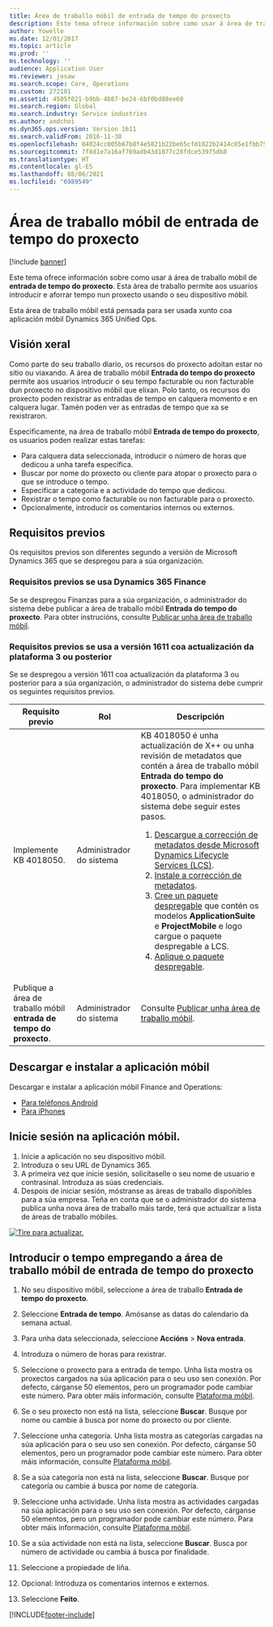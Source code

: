 ```yaml
---
title: Área de traballo móbil de entrada de tempo do proxecto
description: Este tema ofrece información sobre como usar á área de traballo móbil de entrada de tempo do proxecto. Esta área de traballo permite aos usuarios introducir e aforrar tempo nun proxecto usando o seu dispositivo móbil.
author: Yowelle
ms.date: 12/01/2017
ms.topic: article
ms.prod: ''
ms.technology: ''
audience: Application User
ms.reviewer: josaw
ms.search.scope: Core, Operations
ms.custom: 272101
ms.assetid: 4505f021-b9bb-4b87-be24-6bf0bd88ee60
ms.search.region: Global
ms.search.industry: Service industries
ms.author: andchoi
ms.dyn365.ops.version: Version 1611
ms.search.validFrom: 2016-11-30
ms.openlocfilehash: 04024cc005b67b8f4e5821b22be65cfd1822b2414c85e1fbb75c3b2ac4339dc4
ms.sourcegitcommit: 7f8d1e7a16af769adb43d1877c28fdce53975db8
ms.translationtype: HT
ms.contentlocale: gl-ES
ms.lasthandoff: 08/06/2021
ms.locfileid: "6989549"
---
```

# <a name="project-time-entry-mobile-workspace"></a>Área de traballo móbil de entrada de tempo do proxecto

[!include [banner](../includes/banner.md)]

Este tema ofrece información sobre como usar á área de traballo móbil de **entrada de tempo do proxecto**. Esta área de traballo permite aos usuarios introducir e aforrar tempo nun proxecto usando o seu dispositivo móbil.

Esta área de traballo móbil está pensada para ser usada xunto coa aplicación móbil Dynamics 365 Unified Ops. 

## <a name="overview"></a>Visión xeral
Como parte do seu traballo diario, os recursos do proxecto adoitan estar no sitio ou viaxando. A área de traballo móbil **Entrada do tempo do proxecto** permite aos usuarios introducir o seu tempo facturable ou non facturable dun proxecto no dispositivo móbil que elixan. Polo tanto, os recursos do proxecto poden rexistrar as entradas de tempo en calquera momento e en calquera lugar. Tamén poden ver as entradas de tempo que xa se rexistraron. 

Especificamente, na área de traballo móbil **Entrada de tempo do proxecto**, os usuarios poden realizar estas tarefas:

-   Para calquera data seleccionada, introducir o número de horas que dedicou a unha tarefa específica.
-   Buscar por nome do proxecto ou cliente para atopar o proxecto para o que se introduce o tempo.
-   Especificar a categoría e a actividade do tempo que dedicou.
-   Rexistrar o tempo como facturable ou non facturable para o proxecto.
-   Opcionalmente, introducir os comentarios internos ou externos.

## <a name="prerequisites"></a>Requisitos previos
Os requisitos previos son diferentes segundo a versión de Microsoft Dynamics 365 que se despregou para a súa organización.

### <a name="prerequisites-if-you-use-dynamics-365-finance"></a>Requisitos previos se usa Dynamics 365 Finance
Se se despregou Finanzas para a súa organización, o administrador do sistema debe publicar a área de traballo móbil **Entrada do tempo do proxecto**. Para obter instrucións, consulte [Publicar unha área de traballo móbil](/dynamics365/fin-ops-core/dev-itpro/mobile-apps/publish-mobile-workspace).

### <a name="prerequisites-if-you-use-version-1611-with-platform-update-3-or-later"></a>Requisitos previos se usa a versión 1611 coa actualización da plataforma 3 ou posterior
Se se despregou a versión 1611 coa actualización da plataforma 3 ou posterior para a súa organización, o administrador do sistema debe cumprir os seguintes requisitos previos. 

<table>
<thead>
<tr class="header">
<th>Requisito previo</th>
<th>Rol</th>
<th>Descripción</th>
</tr>
</thead>
<tbody>
<tr class="odd">

<td>Implemente KB 4018050.</td>
<td>Administrador do sistema</td>
<td>KB 4018050 é unha actualización de X++ ou unha revisión de metadatos que contén a área de traballo móbil <strong>Entrada do tempo do proxecto</strong>. Para implementar KB 4018050, o administrador do sistema debe seguir estes pasos.
<ol>
<li><a href="/dynamics365/fin-ops-core/dev-itpro/migration-upgrade/download-hotfix-lcs">Descargue a corrección de metadatos desde Microsoft Dynamics Lifecycle Services (LCS)</a>.</li>
<li><a href="/dynamics365/fin-ops-core/dev-itpro/migration-upgrade/install-metadata-hotfix-package">Instale a corrección de metadatos</a>.</li>
<li><a href="/dynamics365/fin-ops-core/dev-itpro/deployment/create-apply-deployable-package">Cree un paquete despregable</a> que contén os modelos <strong>ApplicationSuite</strong> e <strong>ProjectMobile</strong> e logo cargue o paquete despregable a LCS.</li>
<li><a href="/dynamics365/fin-ops-core/dev-itpro/deployment/apply-deployable-package-system">Aplique o paquete despregable</a>.</li>

</ol></td>
</tr>
<tr class="even">
<td>Publique a área de traballo móbil <strong>entrada de tempo do proxecto</strong>.</td>
<td>Administrador do sistema</td>
<td>Consulte <a href="/dynamics365/fin-ops-core/dev-itpro/mobile-apps/publish-mobile-workspace">Publicar unha área de traballo móbil</a>.</td>
</tr>
</tbody>
</table>

## <a name="download-and-install-the-mobile-app"></a>Descargar e instalar a aplicación móbil

Descargar e instalar a aplicación móbil Finance and Operations:

-   [Para teléfonos Android](https://go.microsoft.com/fwlink/?linkid=850662)
-   [Para iPhones](https://go.microsoft.com/fwlink/?linkid=850663)

## <a name="sign-in-to-the-mobile-app"></a>Inicie sesión na aplicación móbil.
1.  Inicie a aplicación no seu dispositivo móbil.
2.  Introduza o seu URL de Dynamics 365.
3.  A primeira vez que inicie sesión, solicítaselle o seu nome de usuario e contrasinal. Introduza as súas credenciais.
4.  Despois de iniciar sesión, móstranse as áreas de traballo dispoñibles para a súa empresa. Teña en conta que se o administrador do sistema publica unha nova área de traballo máis tarde, terá que actualizar a lista de áreas de traballo móbiles.

[![Tire para actualizar.](./media/pull-to-refresh-list-of-workspaces-183x300.png)](./media/pull-to-refresh-list-of-workspaces.png)

## <a name="enter-time-by-using-the-project-time-entry-mobile-workspace"></a>Introducir o tempo empregando a área de traballo móbil de entrada de tempo do proxecto
1.  No seu dispositivo móbil, seleccione a área de traballo **Entrada de tempo do proxecto**.
2.  Seleccione **Entrada de tempo**. Amósanse as datas do calendario da semana actual.
3.  Para unha data seleccionada, seleccione **Accións** &gt; **Nova entrada**.
4.  Introduza o número de horas para rexistrar.
5.  Seleccione o proxecto para a entrada de tempo. Unha lista mostra os proxectos cargados na súa aplicación para o seu uso sen conexión. Por defecto, cárganse 50 elementos, pero un programador pode cambiar este número. Para obter máis información, consulte [Plataforma móbil](/dynamics365/fin-ops-core/dev-itpro/mobile-apps/mobile-app-home-page).
6.  Se o seu proxecto non está na lista, seleccione **Buscar**. Busque por nome ou cambie á busca por nome do proxecto ou por cliente.
7.  Seleccione unha categoría. Unha lista mostra as categorías cargadas na súa aplicación para o seu uso sen conexión. Por defecto, cárganse 50 elementos, pero un programador pode cambiar este número. Para obter máis información, consulte [Plataforma móbil](/dynamics365/fin-ops-core/dev-itpro/mobile-apps/mobile-app-home-page).
8.  Se a súa categoría non está na lista, seleccione **Buscar**. Busque por categoría ou cambie á busca por nome de categoría.
9.  Seleccione unha actividade. Unha lista mostra as actividades cargadas na súa aplicación para o seu uso sen conexión. Por defecto, cárganse 50 elementos, pero un programador pode cambiar este número. Para obter máis información, consulte [Plataforma móbil](/dynamics365/fin-ops-core/dev-itpro/mobile-apps/mobile-app-home-page).
10. Se a súa actividade non está na lista, seleccione **Buscar**. Busca por número de actividade ou cambia á busca por finalidade.

11. Seleccione a propiedade de liña.
12. Opcional: Introduza os comentarios internos e externos.
13. Seleccione **Feito**.


[!INCLUDE[footer-include](../includes/footer-banner.md)]